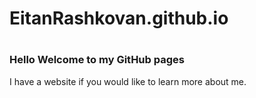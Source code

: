 # EitanRashkovan.github.io
# <h3> Hello Welcome to my GitHub pages
  I have a website if you would like to learn more about me.
  

